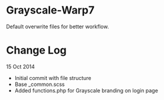 Grayscale-Warp7
===============

Default overwrite files for better workflow.

# Change Log
15 Oct 2014
- Initial commit with file structure
- Base _common.scss
- Added functions.php for Grayscale branding on login page
